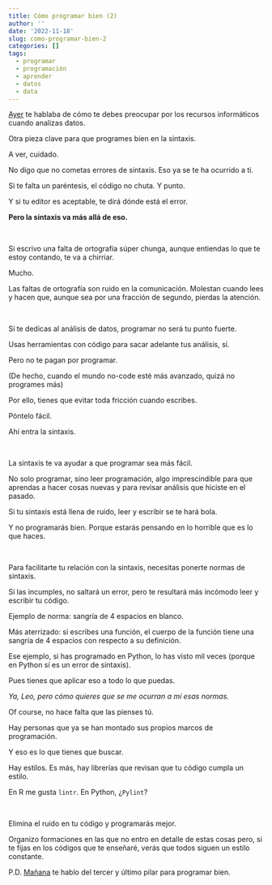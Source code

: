 ```yaml
---
title: Cómo programar bien (2)
author: ''
date: '2022-11-18'
slug: como-programar-bien-2
categories: []
tags:
  - programar
  - programación
  - aprender
  - datos
  - data
---
```


[Ayer](https://leonardohansa.com/post/como-programar-bien/) te hablaba de cómo te debes preocupar por los recursos informáticos cuando analizas datos.

Otra pieza clave para que programes bien en la sintaxis.

A ver, cuidado.

No digo que no cometas errores de sintaxis. Eso ya se te ha ocurrido a ti.

Si te falta un paréntesis, el código no chuta. Y punto.

Y si tu editor es aceptable, te dirá dónde está el error.

**Pero la sintaxis va más allá de eso.**

</br>


Si escrivo una falta de ortografía súper chunga, aunque entiendas lo que te estoy contando, te va a chirriar.

Mucho.

Las faltas de ortografía son ruido en la comunicación. Molestan cuando lees y hacen que, aunque sea por una fracción de segundo, pierdas la atención.


</br>


Si te dedicas al análisis de datos, programar no será tu punto fuerte.

Usas herramientas con código para sacar adelante tus análisis, sí.

Pero no te pagan por programar.

(De hecho, cuando el mundo no-code esté más avanzado, quizá no programes más)


Por ello, tienes que evitar toda fricción cuando escribes.

Póntelo fácil.

Ahí entra la sintaxis.

</br>

La sintaxis te va ayudar a que programar sea más fácil.

No solo programar, sino leer programación, algo imprescindible para que aprendas a hacer cosas nuevas y para revisar análisis que hiciste en el pasado.

Si tu sintaxis está llena de ruido, leer y escribir se te hará bola.

Y no programarás bien. Porque estarás pensando en lo horrible que es lo que haces.

</br>

Para facilitarte tu relación con la sintaxis, necesitas ponerte normas de sintaxis.

Si las incumples, no saltará un error, pero te resultará más incómodo leer y escribir tu código.

Ejemplo de norma: sangría de 4 espacios en blanco.

Más aterrizado: si escribes una función, el cuerpo de la función tiene una sangría de 4 espacios con respecto a su definición.

Ese ejemplo, si has programado en Python, lo has visto mil veces (porque en Python sí es un error de sintaxis).

Pues tienes que aplicar eso a todo lo que puedas.



_Ya, Leo, pero cómo quieres que se me ocurran a mí esas normas._


Of course, no hace falta que las pienses tú.

Hay personas que ya se han montado sus propios marcos de programación.

Y eso es lo que tienes que buscar.

Hay estilos. Es más, hay librerías que revisan que tu código cumpla un estilo.

En R me gusta `lintr`. En Python, ¿`Pylint`?

</br>


Elimina el ruido en tu código y programarás mejor.


Organizo formaciones en las que no entro en detalle de estas cosas pero, si te fijas en los códigos que te enseñaré, verás que todos siguen un estilo constante.


P.D. [Mañana](https://leonardohansa.com/post/como-programar-bien-3/) te hablo del tercer y último pilar para programar bien.